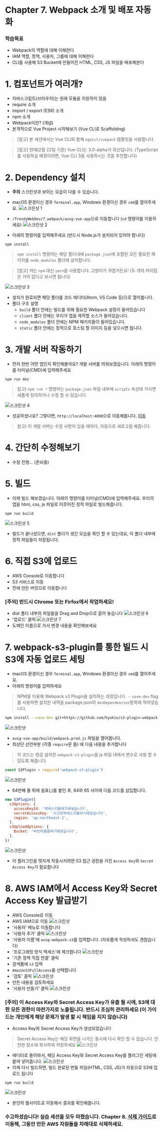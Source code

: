# Chapter 7. Webpack 소개 및 배포 자동화
### 학습목표
- Webpack의 역할에 대해 이해한다
- IAM 역할, 정책, 사용자, 그룹에 대해 이해한다
- CLI를 사용해 S3 Bucket에 만들어진 HTML, CSS, JS 파일을 배포해본다

# 1. 컴포넌트가 여러개?
  - 자바스크립트(브라우저)는 원래 모듈을 지원하지 않음
  - require 소개
  - import / export (ES6) 소개
  - npm 소개
  - Webpack이란? (개념)
  - 본격적으로 Vue Project 시작해보기 (Vue CLI로 Scaffolding)
> [참고] 본 세션에서는 Vue CLI와 함께 `egoist/vuepack` 템플릿을 사용합니다.
  
> [참고] 현재(2월 22일 기준) Vue CLI는 3.0-alpha가 최신입니다. (TypeScript를 사용하실 예정이라면, Vue CLI 3을 사용하시는 것을 추천합니다)

# 2. Dependency 설치
- **주의** 스크린샷과 보이는 모습이 다를 수 있습니다.
- macOS 환경이신 경우 `Terminal.app`, Windows 환경이신 경우 `cmd`를 열어주세요.
![스크린샷 1](./images/screenshot-2018-02-20-PM-5.04.20.png)
- `/TrendyWebDev/7_webpack/ausg-vue-app`으로 이동합니다 (`cd` 명령어를 이용하세요)
![스크린샷 2](./images/screenshot-2018-02-20-PM-5.05.25.png)

- 아래의 명령어를 입력해주세요 (반드시 Node.js가 설치되어 있어야 합니다)

```
npm install
```

> `npm install` 명령어는 해당 폴더내에 `package.json`에 포함된 모든 필요한 패키지를 `node_modules` 폴더에 설치합니다. 

> [참고] 저는 `npm` 대신 `yarn`을 사용합니다. 고양이가 귀엽거든요! (두 개의 차이점은 거의 없다고 보시면 됩니다)

![스크린샷 3](./images/screenshot-2018-02-20-PM-5.09.04.png)
- 설치가 완료되면 해당 폴더를 코드 에디터(Atom, VS Code 등)으로 열어봅니다.
- 폴더 구조 설명
  - `build` 폴더 안에는 빌드를 위해 필요한 Webpack 설정이 들어있습니다
  - `client` 폴더 안에는 우리가 앱을 제작할 소스가 들어있습니다.
  - `node_modules` 폴더 안에는 NPM 패키지들이 들어있습니다.
  - `static` 폴더 안에는 정적으로 호스팅 할 이미지 등을 넣으시면 됩니다.

# 3. 개발 서버 작동하기
- 먼저 한번 어떤 앱인지 확인해볼까요? 개발 서버를 띄워보겠습니다. 아래의 명령어를 터미널(CMD)에 입력해주세요

```
npm run dev
```

> 참고) `npm run *` 명령어는 `package.json` 파일 내부에 `scripts` 속성에 가시면 새롭게 정의하거나 수정 할 수 있습니다.

![스크린샷 4](./images/screenshot-2018-02-20-PM-5.20.35.png)
- 성공하셨나요? 그렇다면, `http://localhost:4000`으로 이동해봅니다. [이동](http://localhost:4000)
> 참고) 이 개발 서버는 수정 사항이 있을 때마다, 자동으로 새로고침 해줍니다.

# 4. 간단히 수정해보기

- 수정 진행... (준비중)

# 5. 빌드
- 이제 빌드 해보겠습니다. 아래의 명령어를 터미널(CMD)에 입력해주세요. 우리의 앱을 html, css, js 파일로 이루어진 정적 파일로 빌드해줍니다.

```
npm run build
```

![스크린샷 5](./images/screenshot-2018-02-20-PM-5.23.16.png)
- 빌드가 끝나셨으면, `dist` 폴더가 생긴 모습을 확인 할 수 있는데요, 이 폴더 내부에 정적 파일들이 저장됩니다.

# 6. 직접 S3에 업로드
- AWS Console로 이동합니다
- S3 서비스로 이동
- 전에 만든 버킷으로 이동합니다

### [주의] 반드시 Chrome 또는 Firfox에서 작업하세요!

- dist 폴더 내부의 파일들을 Drag and Drop으로 끌어 놓습니다
![스크린샷 6](./images/screenshot-2018-02-20-PM-6.50.14.png)
- '업로드' 클릭
![스크린샷 7](./images/screenshot-2018-02-20-PM-6.50.18.png)
- 도메인 이름으로 가서 변경 내용을 확인해보세요

# 7. webpack-s3-plugin를 통한 빌드 시 S3에 자동 업로드 세팅
- macOS 환경이신 경우 `Terminal.app`, Windows 환경이신 경우 `cmd`를 열어주세요.
- 아래의 명령어를 입력하세요
> NPM을 이용해 Webpack s3 Plugin을 설치하는 과정입니다. `--save-dev` flag를 사용하면 설치한 내역을 package.json의 `devDependencies`항목에 적어넣습니다.

```bash
npm install --save-dev git+https://github.com/hyukio/s3-plugin-webpack.git
```
![스크린샷](./images/screenshot-2018-02-20-PM-7.05.46.png)

- `ausg-vue-app/build/webpack.prod.js` 파일을 열어봅니다.
- 최상단 선언부분 (각종 `require`문 들) 에 다음 내용을 추가합니다
> 이 코드는 방금 설치한 `webpack-s3-plugin`을 js 파일 내에서 변수로 사용 할 수 있도록 해줍니다.

```js
const S3Plugin = require('webpack-s3-plugin')
```
![스크린샷](./images/screenshot-2018-02-20-PM-7.05.56.png)

- 64번째 줄 뒤에 쉼표(,)를 붙인 후, 64와 65 사이에 다음 코드를 삽입합니다.

```js
new S3Plugin({
  s3Options: {
    accessKeyId: '액세스키를여기에넣습니다',
    secretAccessKey: '시크릿액세스키를여기에넣습니다',
    region: 'ap-northeast-2',
  },
  s3UploadOptions: {
    Bucket: '버킷이름을여기에넣습니다',
  },
})
```
![스크린샷](./images/screenshot-2018-02-20-PM-7.06.12.png)

- 이 플러그인을 멋지게 작동시키려면 S3 접근 권한을 가진 `Access Key`와 `Secret Access Key`가 필요합니다

# 8. AWS IAM에서 Access Key와 Secret Access Key 발급받기
- AWS Console로 이동
- AWS IAM으로 이동
![스크린샷](./images/screenshot-2018-02-20-PM-7.07.01.png)
- '사용자' 메뉴로 이동합니다
- '사용자 추가' 클릭
![스크린샷](./images/screenshot-2018-02-20-PM-7.07.29.png)
- '사용자 이름'에 `ausg-webpack-s3`를 입력합니다. (자유롭게 작성하셔도 괜찮습니다)
- '프로그래밍 방식 액세스'에 체크합니다
![스크린샷](./images/screenshot-2018-02-20-PM-7.25.52.png)
- '기존 정책 직접 연결' 클릭
- 검색폼에 `s3` 입력
- `AmazonS3FullAccess`를 선택합니다
- '검토' 클릭
![스크린샷](./images/screenshot-2018-02-20-PM-7.26.51.png)
- 만든 내용을 검토하세요
- '사용자 만들기' 클릭
![스크린샷](./images/screenshot-2018-02-20-PM-7.26.56.png)
### [주의] 이 Access Key와 Secret Access Key가 유츨 될 시에, S3에 대한 모든 권한이 마찬가지로 노출됩니다. 반드시 조심히 관리하세요 (이 가이드는 개인에게 해당 문제가 발생 할 시 책임을 지지 않습니다)
- Access Key와 Secret Access Key가 생성되었습니다
> Secret Access Key는 해당 화면을 나가는 동시에 다시 확인 할 수 없습니다. 안전한 장소에 복사하여 저장하세요
![스크린샷](./images/screenshot-2018-02-20-PM-7.27.03.png)

- 에디터로 돌아와서, 해당 Access Key와 Secret Access Key를 플러그인 세팅에 붙여 넣어줍니다.
![스크린샷](./images/screenshot-2018-02-20-PM-7.31.28.png)
- 이제 다시 빌드하면, 빌드 완료된 번들 파일(HTML, CSS, JS)가 자동으로 S3에 업로드 됩니다

```
npm run build
```

![스크린샷](./images/screenshot-2018-02-20-PM-7.35.10.png)

- 본인의 웹사이트로 이동해서 결과를 확인해봅니다.

### 수고하셨습니다! 실습 세션을 모두 마쳤습니다. Chapter 8. [삭제 가이드](../8_remove/)로 이동해, 그동안 만든 AWS 자원들을 차례대로 삭제하세요.